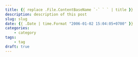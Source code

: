 ```yaml
---
title: {{ replace .File.ContentBaseName `-` ` ` | title }}
description: description of this post
slug: slug
date: {{ .Date | time.Format "2006-01-02 15:04:05+0700" }}
categories:
    - category
tags:
    - tag
draft: true
---
```

